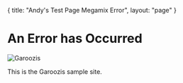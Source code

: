 {
  title: "Andy's Test Page Megamix Error",
  layout: "page"
}

An Error has Occurred
=======================


![Garoozis](/static/images/dude.jpg "Garoozis")

This is the Garoozis sample site.  